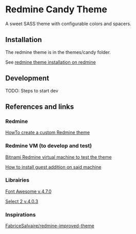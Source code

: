 # Redmine Candy Theme

A sweet SASS theme with configurable colors and spacers.

## Installation

The redmine theme is in the themes/candy folder.

See [redmine theme installation on redmine](http://www.redmine.org/projects/redmine/wiki/Themes)

## Development

TODO: Steps to start dev

## References and links

### Redmine

[HowTo create a custom Redmine theme](http://www.redmine.org/projects/redmine/wiki/HowTo_create_a_custom_Redmine_theme) 

### Redmine VM (to develop and test)

[Bitnami Redmine virtual machine to test the theme](https://bitnami.com/stack/redmine )

[How to install guest addition on said machine](https://docs.bitnami.com/virtual-machine/faq/#how-to-install-virtualbox-guest-additions-on-bitnami-virtual-machines)

### Librairies

[Font Awesome v.4.7.0](http://fontawesome.io/)

[Select 2 v.4.0.3](https://github.com/select2/select2/releases/tag/4.0.3)

### Inspirations

[FabriceSalvaire/redmine-improved-theme](https://github.com/FabriceSalvaire/redmine-improved-theme)